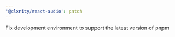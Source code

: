 ```yaml
---
'@clxrity/react-audio': patch
---
```


Fix development environment to support the latest version of pnpm
